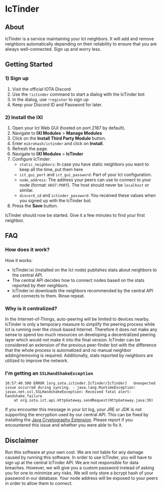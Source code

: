 # IcTinder

## About

IcTinder is a service maintaining your Ict neighbors. It will add and remove neighbors automatically depending on their
reliability to ensure that you are always well-connected. Sign up and worry less.

## Getting Started

### 1) Sign up

1) Visit the official IOTA Discord
2) Use the `!ictinder` command to start a dialog with the IcTinder bot
3) In the dialog, use `!register` to sign up
4) Keep your Discord ID and Password for later.

### 2) Install the IXI

1) Open your Ict Web GUI (hosted on port 2187 by default).
2) Navigate to **IXI Modules** > **Manage Modules**
3) Click on the **Install Third Party Module** button.
4) Enter `mikrohash/ictinder` and click on **Install**.
5) Refresh the page.
6) Navigate to **IXI Modules** > **IcTinder**
7) Configure IcTinder:
    * `static_neighbors`: In case you have static neighbors you want to keep all the time, put them here
    * `ict_gui_port` and `ict_gui_password`: Part of your Ict configuration.
    * `node_address`: The address your peers can use to connect to your node (format: `HOST:PORT`). The host should never be `localhost` or similar.
    * `discord_id` and `ictinder_password`: You received these values when you signed up with the IcTinder bot.
8) Press the **Save** button.

IcTinder should now be started. Give it a few minutes to find your first neighbor.

## FAQ

### How does it work?

How it works:
* IcTinder.ixi (installed on the Ict node) publishes stats about neighbors to the central API.
* The central API decides how to connect nodes based on the stats reported by their neighbors.
* IcTinder.ixi downloads the neighbors recommended by the central API and connects to them. Rinse repeat.

### Why is it centralized?

In the Internet-of-Things, auto-peering will be limited to devices nearby. IcTinder is only a temporary measure to
simplify the peering process while Ict is running over the cloud-based Internet. Therefore it does not make any sense to
spend too much resources on developing a decentralized peering layer which would not make it into the final version.
IcTinder can be considered an extension of the previous peer-finder bot with the difference that the whole process is
automatized and no manual neighbor adding/removing is required. Additionally, stats reported by neighbors are utilized
to improve the network.

### I'm getting an `SSLHandShakeException`

```
10:57:40.500 ERROR [org.iota.ictinder.IcTinder/IcTinder]   Unexpected issue occurred during syncing. - java.lang.RuntimeException: javax.net.ssl.SSLHandshakeException: Received fatal alert: handshake_failure
	at org.iota.ict.api.HttpGateway.sendRequest(HttpGateway.java:39)
```

If you encounter this message in your Ict log, your JRE or JDK is not supporting the encryption used by our central API.
This can be fixed by installing the [Java Cryptography Extension](https://www.oracle.com/technetwork/java/javase/downloads/jce8-download-2133166.html).
Please report if you encountered this issue and whether you were able to fix it.

## Disclaimer

Run this software at your own cost. We are not liable for any damage caused by running this software.
In order to use IcTinder, you will have to sign up at the central IcTinder API. We are not responsible for data breaches.
However, we will give you a custom password instead of asking you for one to minimize any risks. We will only store a
bcrypt hash of your password in our database. Your node address will be exposed to your peers in order to allow them to
connect.
